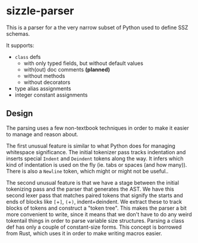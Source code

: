 # sizzle-parser

This is a parser for a the very narrow subset of Python used to define SSZ
schemas.

It supports:

* `class` defs
  * with only typed fields, but without default values
  * with(out) doc comments **(planned)**
  * without methods
  * without decorators
* type alias assignments
* integer constant assignments

## Design

The parsing uses a few non-textbook techniques in order to make it easier to
manage and reason about.

The first unusual feature is similar to what Python does for managing whitespace
significance.  The initial tokenizer pass tracks indentation and inserts special
`Indent` and `Deindent` tokens along the way.  It infers which kind of
indentation is used on the fly (ie. tabs or spaces (and how many)).  There is
also a `Newline` token, which might or might not be useful..

The second unusual feature is that we have a stage between the initial
tokenizing pass and the parser that generates the AST.  We have this second
lexer pass that matches paired tokens that signify the starts and ends of blocks
like `[`+`]`, `(`+`)`, indent+deindent.  We extract these to track blocks of
tokens and construct a "token tree".  This makes the parser a bit more
convenient to write, since it means that we don't have to do any weird tokentail
things in order to parse variable size structures.  Parsing a class def has only
a couple of constant-size forms.  This concept is borrowed from Rust, which uses
it in order to make writing macros easier.
